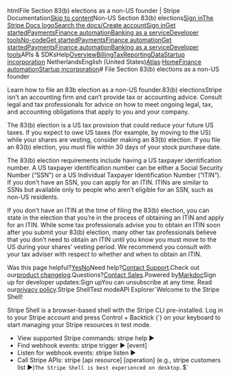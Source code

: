 htmlFile Section 83(b) elections as a non-US founder | Stripe Documentation[Skip to content](#main-content)Non-US Section 83(b) elections[Sign in](https://dashboard.stripe.com/login?redirect=https%3A%2F%2Fdocs.stripe.com%2Fatlas%2F83b-elections-non-us-founders)[The Stripe Docs logo](/)[Search the docs/](#)[Create account](https://dashboard.stripe.com/register/atlas)[Sign in](https://dashboard.stripe.com/login?redirect=https%3A%2F%2Fdocs.stripe.com%2Fatlas%2F83b-elections-non-us-founders)[Get started](/get-started)[Payments](/payments)[Finance automation](/finance-automation)[Banking as a service](/financial-services)[Developer tools](/development)[No-code](/no-code)[Get started](/get-started)[Payments](/payments)[Finance automation](/finance-automation)[](#)[Get started](/get-started)[Payments](/payments)[Finance automation](/finance-automation)[Banking as a service](/financial-services)[Developer tools](/development)[](#)APIs & SDKsHelp[Overview](/docs/finance-automation)[Billing](#)[Tax](#)[Reporting](#)[Data](#)[Startup incorporation](#)
NetherlandsEnglish (United States)[](#)[](#)[Atlas](/atlas)·[Home](/docs)[Finance automation](/docs/finance-automation)[Startup incorporation](/docs/atlas)# File Section 83(b) elections as a non-US founder

Learn how to file an 83b election as a non-US founder.83(b) electionsStripe isn’t an accounting firm and can’t provide tax or accounting advice. Consult legal and tax professionals for advice on how to meet ongoing legal, tax, and accounting obligations that apply to you and your company.

The 83(b) election is a US tax provision that could reduce your future US taxes. If you expect to owe US taxes (for example, by moving to the US) while your shares are vesting, consider making an 83(b) election. If you file an 83(b) election, you must file within 30 days of your stock purchase date.

The 83(b) election requirements include having a US taxpayer identification number.  A US taxpayer identification number can be either a Social Security Number (“SSN”) or a US Individual Taxpayer Identification Number (“ITIN”). If you don’t have an SSN, you can apply for an ITIN. ITINs are similar to SSNs but available only to people who aren’t eligible for an SSN, such as non-US residents.

If you don’t have an ITIN at the time of filing the 83(b) election, you can state in the election that you’re in the process of obtaining an ITIN and apply for an ITIN. While some tax professionals advise you to obtain an ITIN soon after you submit your 83(b) election, many other tax professionals believe that you don’t need to obtain an ITIN until you know you must move to the US during your shares’ vesting period. We recommend you consult with your tax adviser with respect to whether and when to obtain an ITIN.

Was this page helpful?[Yes](#)[No](#)Need help?[Contact Support](https://support.stripe.com/).Check out our[product changelog](https://stripe.com/blog/changelog).Questions?[Contact Sales](https://stripe.com/contact/sales).Powered by[Markdoc](https://markdoc.dev)Sign up for developer updates:Sign upYou can unsubscribe at any time. Read our[privacy policy](https://stripe.com/privacy).Stripe ShellTest modeAPI Explorer[](https://stripe.com/docs/stripe-cli#install)`Welcome to the Stripe Shell!

Stripe Shell is a browser-based shell with the Stripe CLI pre-installed. Log in to your
Stripe account and press Control + Backtick (`) on your keyboard to start managing your Stripe
resources in test mode.

- View supported Stripe commands: stripe help ▶️
- Find webhook events: stripe trigger ▶️ [event]
- Listen for webhook events: stripe listen ▶
- Call Stripe APIs: stripe [api resource] [operation] (e.g., stripe customers list ▶️)`The Stripe Shell is best experienced on desktop.`$`